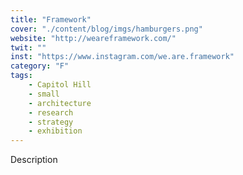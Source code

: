 ```yaml
---
title: "Framework"
cover: "./content/blog/imgs/hamburgers.png"
website: "http://weareframework.com/"
twit: ""
inst: "https://www.instagram.com/we.are.framework"
category: "F"
tags:
    - Capitol Hill
    - small
    - architecture
    - research
    - strategy
    - exhibition
---
```


Description
